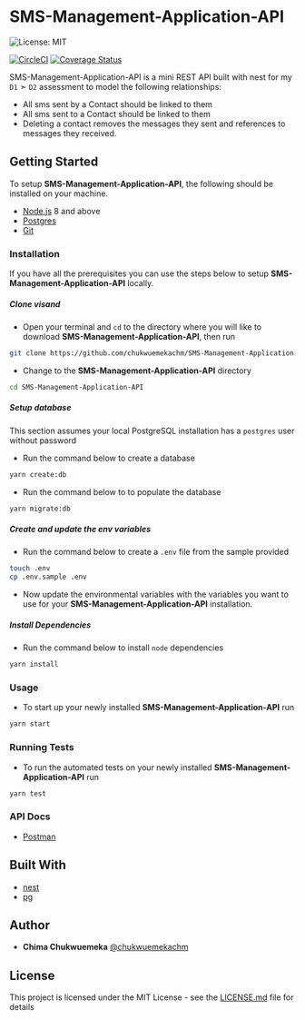 # SMS-Management-Application-API

![License: MIT](https://img.shields.io/badge/License-MIT-green.svg?style=popout-square&logo=javascript&logoColor=yellow)

[![CircleCI](https://circleci.com/gh/chukwuemekachm/SMS-Management-Application-API.svg?style=svg)](https://circleci.com/gh/chukwuemekachm/SMS-Management-Application-API) [![Coverage Status](https://coveralls.io/repos/github/chukwuemekachm/SMS-Management-Application-API/badge.svg?branch=develop)](https://coveralls.io/github/chukwuemekachm/SMS-Management-Application-API?branch=develop)

SMS-Management-Application-API is a mini REST API built with nest for my `D1` ➣ `D2` assessment to model the following relationships:

- All sms sent by a Contact should be linked to them
- All sms sent to a Contact should be linked to them
- Deleting a contact removes the messages they sent and references to messages they received.

## Getting Started
To setup **SMS-Management-Application-API**, the following should be installed on your machine.

- [Node.js](https://nodejs.org/en/download/current/) 8 and above
- [Postgres](https://www.postgresql.org/)
- [Git](https://git-scm.com/downloads)

### Installation

If you have all the prerequisites you can use the steps below to setup **SMS-Management-Application-API** locally.

##### Clone visand
- Open your terminal and `cd` to the directory where you will like to download **SMS-Management-Application-API**, then run
```sh
git clone https://github.com/chukwuemekachm/SMS-Management-Application-API.git
```
- Change to the **SMS-Management-Application-API** directory
```sh
cd SMS-Management-Application-API
```

##### Setup database
This section assumes your local PostgreSQL installation has a `postgres` user without password
- Run the command below to create a database
```sh
yarn create:db
```
- Run the command below to to populate the database
```sh
yarn migrate:db
```

##### Create and update the env variables
- Run the command below to create a `.env` file from the sample provided
```bash
touch .env
cp .env.sample .env
```
- Now update the environmental variables with the variables you want to use for your **SMS-Management-Application-API** installation.

##### Install Dependencies
- Run the command below to install `node` dependencies
```bash
yarn install
```

### Usage
- To start up your newly installed **SMS-Management-Application-API** run
```sh
yarn start
```

### Running Tests
- To run the automated tests on your newly installed **SMS-Management-Application-API** run
```sh
yarn test
```

### API Docs
- [Postman](https://documenter.getpostman.com/view/3397523/S1TVYdfr?version=latest)

## Built With
- [nest](https://nestjs.com/)
- [pg](https://node-postgres.com/)

## Author

* **Chima Chukwuemeka** [@chukwuemekachm](https://github.com/chukwuemekachm)


## License

This project is licensed under the MIT License - see the [LICENSE.md](https://github.com/chukwuemekachm/SMS-Management-Application-API/blob/develop/LICENSE) file for details
